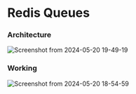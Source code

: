 # Redis Queues
### Architecture
![Screenshot from 2024-05-20 19-49-19](https://github.com/git-init-priyanshu/Redis-Queues/assets/110045644/953efaa3-af30-4e7c-86c6-ce2238244e10)
### Working 
![Screenshot from 2024-05-20 18-54-59](https://github.com/git-init-priyanshu/Redis-Queues/assets/110045644/4bced95d-21f6-4734-9a52-159985d3ffb2)
